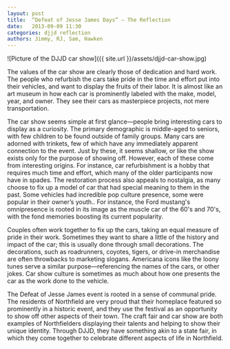 ```yaml
---
layout: post
title:  “Defeat of Jesse James Days” — The Reflection
date:   2013-09-09 11:30
categories: djjd reflection
authors: Jimmy, RJ, Sam, Hawken
---
```


![Picture of the DJJD car show]({{ site.url }}/assets/djjd-car-show.jpg)

The values of the car show are clearly those of dedication and hard work. The people who refurbish the cars take pride in the time and effort put into their vehicles, and want to display the fruits of their labor. It is almost like an art museum in how each car is prominently labeled with the make, model, year, and owner. They see their cars as masterpiece projects, not mere transportation.

The car show seems simple at first glance—people bring interesting cars to display as a curiosity. The primary demographic is middle-aged to seniors, with few children to be found outside of family groups. Many cars are adorned with trinkets, few of which have any immediately apparent connection to the event. Just by these, it seems shallow, or like the show exists only for the purpose of showing off. However, each of these come from interesting origins. For instance, car refurbishment is a hobby that requires much time and effort, which many of the older participants now have in spades. The restoration process also appeals to nostalgia, as many choose to fix up a model of car that had special meaning to them in the past. Some vehicles had incredible pop culture presence, some were popular in their owner’s youth.. For instance, the Ford mustang's omnipresence is rooted in its image as the muscle car of the 60's and 70's, with the fond memories boosting its current popularity.

Couples often work together to fix up the cars, taking an equal measure of pride in their work. Sometimes they want to share a little of the history and impact of the car; this is usually done through small decorations. The decorations, such as roadrunners, coyotes, tigers, or drive-in merchandise are often throwbacks to marketing slogans. Americana icons like the loony tunes serve a similar purpose—referencing the names of the cars, or other jokes. Car show culture is sometimes as much about how one presents the car as the work done to the vehicle.

The Defeat of Jesse James event is rooted in a sense of communal pride. The residents of Northfield are very proud that their homeplace featured so prominently in a historic event, and they use the festival as an opportunity to show off other aspects of their town. The craft fair and car show are both examples of Northfielders displaying their talents and helping to show their unique identity. Through DJJD, they have something akin to a state fair, in which they come together to celebrate different aspects of life in Northfield.
